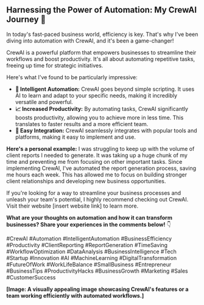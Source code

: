 ## Harnessing the Power of Automation: My CrewAI Journey 🚀

In today's fast-paced business world, efficiency is key. That's why I've been diving into automation with CrewAI, and it's been a game-changer! 

CrewAI is a powerful platform that empowers businesses to streamline their workflows and boost productivity. It's all about automating repetitive tasks, freeing up time for strategic initiatives. 

Here's what I've found to be particularly impressive:

* **🤖  Intelligent Automation:** CrewAI goes beyond simple scripting. It uses AI to learn and adapt to your specific needs, making it incredibly versatile and powerful.
* **📈  Increased Productivity:**  By automating tasks, CrewAI significantly boosts productivity, allowing you to achieve more in less time. This translates to faster results and a more efficient team.
* **🤝  Easy Integration:**  CrewAI seamlessly integrates with popular tools and platforms, making it easy to implement and use.

**Here's a personal example:** I was struggling to keep up with the volume of client reports I needed to generate.  It was taking up a huge chunk of my time and preventing me from focusing on other important tasks.  Since implementing CrewAI, I've automated the report generation process, saving me hours each week. This has allowed me to focus on building stronger client relationships and developing new business opportunities. 

If you're looking for a way to streamline your business processes and unleash your team's potential, I highly recommend checking out CrewAI.  Visit their website [insert website link] to learn more.  

**What are your thoughts on automation and how it can transform businesses? Share your experiences in the comments below!** 👇

#CrewAI #Automation #IntelligentAutomation #BusinessEfficiency #Productivity #ClientReporting #ReportGeneration #TimeSaving #WorkflowOptimization #DataAnalysis #BusinessIntelligence #Tech #Startup #Innovation #AI #MachineLearning #DigitalTransformation #FutureOfWork #WorkLifeBalance #SmallBusiness #Entrepreneur #BusinessTips #ProductivityHacks #BusinessGrowth #Marketing #Sales #CustomerSuccess 

**[Image: A visually appealing image showcasing CrewAI's features or a team working efficiently with automated workflows.]**